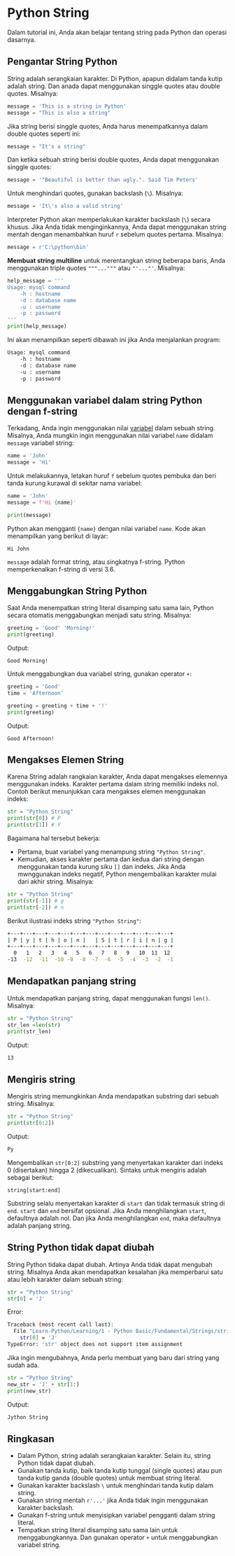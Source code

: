 # Python String

Dalam tutorial ini, Anda akan belajar tentang string pada Python dan operasi dasarnya.

## Pengantar String Python
String adalah serangkaian karakter. Di Python, apapun didalam tanda kutip adalah string. Dan anada dapat menggunakan singgle quotes atau double quotes. Misalnya:
```python
message = 'This is a string in Python'
message = "This is also a string"
```
Jika string berisi singgle quotes, Anda harus menempatkannya dalam double quotes seperti ini:
```python
message = "It's a string"
```
Dan ketika sebuah string berisi double quotes, Anda dapat menggunakan singgle quotes:
```python
message = '"Beautiful is better than ugly.". Said Tim Peters'
```
Untuk menghindari quotes, gunakan backslash (`\`). Misalnya:
```python
message = 'It\'s also a valid string'
```
Interpreter Python akan memperlakukan karakter backslash (`\`) secara khusus. Jika Anda tidak menginginkannya, Anda dapat menggunakan string mentah dengan menambahkan huruf `r` sebelum quotes pertama. Misalnya:
```python
message = r'C:\python\bin'
```
**Membuat string multiline**
untuk merentangkan string beberapa baris, Anda menggunakan triple quotes `"""..."""` atau `"'..."'`. Misalnya:

```python
help_message = '''
Usage: mysql command
    -h : hostname
    -d : database name
    -u : username
    -p : password
'''
print(help_message)
```
Ini akan menampilkan seperti dibawah ini jika Anda menjalankan program:
```bash
Usage: mysql command
    -h : hostname
    -d : database name
    -u : username
    -p : password
```

## Menggunakan variabel dalam string Python dengan f-string
Terkadang, Anda ingin menggunakan nilai [variabel](../Variables/Variables.md) dalam sebuah string.
Misalnya, Anda mungkin ingin menggunakan nilai variabel `name` didalam `message` variabel string:

```python
name = 'John'
message = 'Hi'
```
Untuk melakukannya, letakan huruf `f` sebelum quotes pembuka dan beri tanda kurung kurawal di sekitar nama variabel:
```python
name = 'John'
message = f'Hi {name}'

print(message)
```
Python akan mengganti `{name}` dengan nilai variabel `name`. Kode akan menampilkan yang berikut di layar:
```text
Hi John
```
`message` adalah format string, atau singkatnya f-string. Python memperkenalkan f-string di versi 3.6.

## Menggabungkan String Python
Saat Anda menempatkan string literal disamping satu sama lain, Python secara otomatis menggabungkan menjadi satu string. Misalnya:
```python
greeting = 'Good' 'Morning!'
print(greeting)
```
Output:
```text
Good Morning!
```
Untuk menggabungkan dua variabel string, gunakan operator `+`:
```python
greeting = 'Good'
time = 'Afternoon'

greeting = greeting + time + '!'
print(greeting)
```
Output:
```text
Good Afternoon!
```

## Mengakses Elemen String
Karena String adalah rangkaian karakter, Anda dapat mengakses elemennya menggunakan indeks. Karakter pertama dalam string memiliki indeks nol.
Contoh berikut menunjukkan cara mengakses elemen menggunakan indeks:
```python
str = "Python String"
print(str[0]) # P
print(str[1]) # Y
```
Bagaimana hal tersebut bekerja:
- Pertama, buat variabel yang menampung string `"Python String"`.
- Kemudian, akses karakter pertama dan kedua dari string dengan menggunakan tanda kurung siku `[]` dan indeks.
  Jika Anda mwnggunakan indeks negatif, Python mengembalikan karakter mulai dari akhir string. Misalnya:
```python
str = "Python String"
print(str[-1]) # g
print(str[-2]) # n
```
Berikut ilustrasi indeks string `"Python String"`:
```bash
+---+---+---+---+---+---+---+---+---+---+---+---+---+
| P | y | t | h | o | n |   | S | t | r | i | n | g |
+---+---+---+---+---+---+---+---+---+---+---+---+---+
  0   1   2   3   4   5   6   7   8   9   10  11  12
-13  -12  -11  -10 -9  -8  -7  -6  -5  -4  -3  -2  -1
```

## Mendapatkan panjang string
Untuk mendapatkan panjang string, dapat menggunakan fungsi `len()`. Misalnya:
```python
str = "Python String"
str_len =len(str)
print(str_len)
```
Output:
```bash
13
```
## Mengiris string
Mengiris string memungkinkan Anda mendapatkan substring dari sebuah string. Misalnya:
```python
str = "Python String"
print(str[0:2])
```
Output:
```bash
Py
```
Mengembalikan `str[0:2]` substring yang menyertakan karakter dari indeks 0 (disertakan) hingga 2 (dikecualikan).
Sintaks untuk mengiris adalah sebagai berikut:
```text
string[start:end]
```
Substring selalu menyertakan karakter di `start` dan tidak termasuk string di `end`.
`start` dan `end` bersifat opsional. Jika Anda menghilangkan `start`, defaultnya adalah nol. Dan jika Anda menghilangkan `end`, maka defaultnya adalah panjang string.

## String Python tidak dapat diubah
String Python tidaka dapat diubah. Artinya Anda tidak dapat mengubah string. Misalnya Anda akan mendapatkan kesalahan jika memperbarui satu atau lebih karakter dalam sebuah string:
```python
str = "Python String"
str[0] = 'J'
```
Error:
```bash
Traceback (most recent call last):
  File "Learn-Python/Learning/1 - Python Basic/Fundamental/Strings/string.py", line 2, in <module>
    str[0] = 'J'
TypeError: 'str' object does not support item assignment
```
Jika ingin mengubahnya, Anda perlu membuat yang baru dari string yang sudah ada.
```python
str = "Python String"
new_str = 'J' + str[1:]
print(new_str)
```
Output:
```bash
Jython String
```

## Ringkasan
- Dalam Python, string adalah serangkaian karakter. Selain itu, string Python
tidak dapat diubah.
- Gunakan tanda kutip, baik tanda kutip tunggal (single quotes) atau pun tanda
kutip ganda (double quotes) untuk membuat string literal.
- Gunakan karakter backslash `\` untuk menghindari tanda kutip dalam string.
- Gunakan string mentah `r'...'` jika Anda tidak ingin menggunakan karakter backslash.
- Gunakan f-string untuk menyisipkan variabel pengganti dalam string literal.
- Tempatkan string literal disamping satu sama lain untuk menggabungkannya. Dan gunakan operator `+` untuk menggabungkan variabel string.